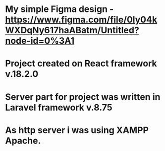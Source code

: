 # My simple Figma design - https://www.figma.com/file/0ly04kWXDqNy617haABatm/Untitled?node-id=0%3A1
# Project created on React framework v.18.2.0
# Server part for project was written in Laravel framework v.8.75
# As http server i was using XAMPP Apache.
